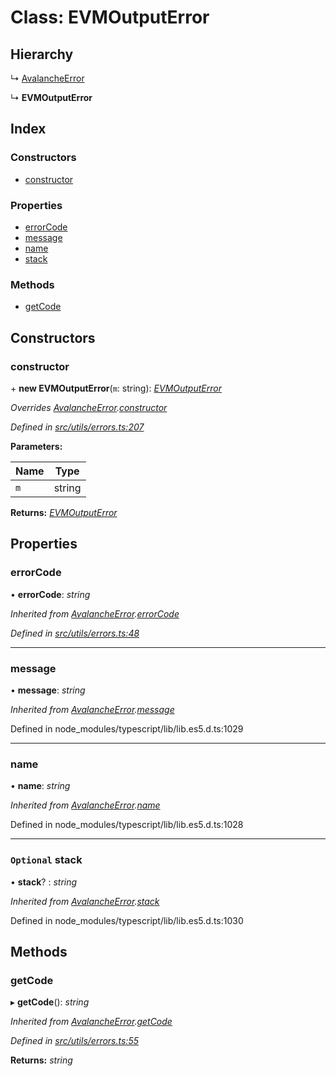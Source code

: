 # Class: EVMOutputError

## Hierarchy

↳ [AvalancheError](src_utils.avalancheerror)

↳ **EVMOutputError**

## Index

### Constructors

- [constructor](src_utils.evmoutputerror#constructor)

### Properties

- [errorCode](src_utils.evmoutputerror#errorcode)
- [message](src_utils.evmoutputerror#message)
- [name](src_utils.evmoutputerror#name)
- [stack](src_utils.evmoutputerror#optional-stack)

### Methods

- [getCode](src_utils.evmoutputerror#getcode)

## Constructors

### constructor

\+ **new EVMOutputError**(`m`: string): _[EVMOutputError](src_utils.evmoutputerror)_

_Overrides [AvalancheError](src_utils.avalancheerror).[constructor](src_utils.avalancheerror#constructor)_

_Defined in [src/utils/errors.ts:207](https://github.com/chain4travel/caminojs/blob/3883166/src/utils/errors.ts#L207)_

**Parameters:**

| Name | Type   |
| ---- | ------ |
| `m`  | string |

**Returns:** _[EVMOutputError](src_utils.evmoutputerror)_

## Properties

### errorCode

• **errorCode**: _string_

_Inherited from [AvalancheError](src_utils.avalancheerror).[errorCode](src_utils.avalancheerror#errorcode)_

_Defined in [src/utils/errors.ts:48](https://github.com/chain4travel/caminojs/blob/3883166/src/utils/errors.ts#L48)_

---

### message

• **message**: _string_

_Inherited from [AvalancheError](src_utils.avalancheerror).[message](src_utils.avalancheerror#message)_

Defined in node_modules/typescript/lib/lib.es5.d.ts:1029

---

### name

• **name**: _string_

_Inherited from [AvalancheError](src_utils.avalancheerror).[name](src_utils.avalancheerror#name)_

Defined in node_modules/typescript/lib/lib.es5.d.ts:1028

---

### `Optional` stack

• **stack**? : _string_

_Inherited from [AvalancheError](src_utils.avalancheerror).[stack](src_utils.avalancheerror#optional-stack)_

Defined in node_modules/typescript/lib/lib.es5.d.ts:1030

## Methods

### getCode

▸ **getCode**(): _string_

_Inherited from [AvalancheError](src_utils.avalancheerror).[getCode](src_utils.avalancheerror#getcode)_

_Defined in [src/utils/errors.ts:55](https://github.com/chain4travel/caminojs/blob/3883166/src/utils/errors.ts#L55)_

**Returns:** _string_
